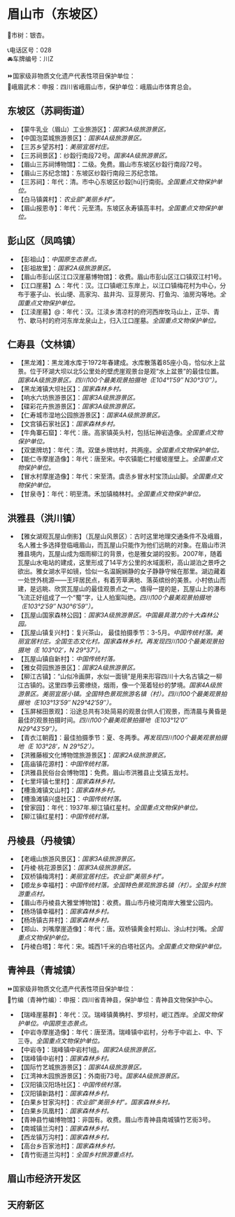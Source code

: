 # 眉山市（东坡区）  
🌳市树：银杏。  
  
📞电话区号：028  
🚘车牌编号：川Z  
  
⏩国家级非物质文化遗产代表性项目保护单位：  
🔸峨眉武术：申报：四川省峨眉山市，保护单位：峨眉山市体育总会。    

## 东坡区（苏祠街道）  
* 【蒙牛乳业（眉山）工业旅游区】：*国家3A级旅游景区。*  
* 【中国泡菜城旅游景区】：*国家4A级旅游景区。*  
* 【三苏乡望苏村】：*美丽宜居村庄。*  
* 【三苏祠景区】：纱縠行南段72号。*国家4A级旅游景区。*  
* 【眉山三苏祠博物馆】：二级。免费。眉山市东坡区纱縠行南段72号。  
* 【眉山三苏纪念馆】：东坡区纱縠行南段三苏纪念馆。  
* 【三苏祠】：年代：清。市中心东坡区纱縠[hú]行南街。*全国重点文物保护单位。*  
* 【白马镇龚村】：*农业部“美丽乡村”。*  
* 【眉山报恩寺】：年代：元至清。东坡区永寿镇高丰村。*全国重点文物保护单位。*  

## 彭山区（凤鸣镇）  
* 【彭祖山】：*中国原生态景点。*  
* 【彭祖故里】：*国家2A级旅游景区。*  
* 【眉山市彭山区江口汉崖墓博物馆】：收费。眉山市彭山区江口镇双江村1号。  
* 【江口崖墓】△：年代：汉。江口镇岷江东岸上，以江口镇梅花村为中心，分布于塞子山、长山埂、高家沟、盐井沟、豆芽房沟、打鱼沟、油房沟等地。*全国重点文物保护单位。*  
* 【江渎崖墓】@：年代：汉。江渎乡清凉村的府河西岸牧马山上，正华、青竹、歇马村的府河东岸龙泉山上，归入江口崖墓。*全国重点文物保护单位。*  

## 仁寿县（文林镇）  
* 【黑龙滩】：黑龙滩水库于1972年春建成。水库散落着85座小岛，恰似水上盆景。位于环湖大坝以北5公里处的壁虎崖观景台是观“水上盆景”的最佳位置。*国家4A级旅游景区。四川100个最美观景拍摄地（E104°1′59″ N30°3′0″）。*  
* 【黑龙滩镇大坝社区】：*国家森林乡村。*  
* 【响水六坊旅游景区】：*国家3A级旅游景区。*  
* 【碟彩花卉旅游景区】：*国家3A级旅游景区。*  
* 【仁寿城市湿地公园旅游景区】：*国家4A级旅游景区。*  
* 【文宫镇石家社区】：*国家森林乡村。*  
* 【牛角寨石窟】：年代：唐。高家镇英头村，包括坛神岩造像。*全国重点文物保护单位。*  
* 【双堡牌坊】：年代：清。双堡乡牌坊村，共两座。*全国重点文物保护单位。*  
* 【能仁寺摩崖造像】：年代：唐至宋。中农镇能仁村缓坡崖壁上。*全国重点文物保护单位。*  
* 【冒水村摩崖造像】：年代：宋至清。虞丞乡冒水村宝顶山山脚。*全国重点文物保护单位。*  
* 【甘泉寺】：年代：明至清。禾加镇楠林村。*全国重点文物保护单位。*  
  
## 洪雅县（洪川镇）  
* 【雅女湖观瓦屋山倒影】（瓦屋山风景区）：古时这里地理交通条件不及峨眉，名人雅士多选择登临峨眉山，而瓦屋山只能作为他们远眺的对象。在眉山市洪雅县境内，瓦屋山成为烟雨柳江的背景，也是雅女湖的投影。2007年，随着瓦屋山水电站的建成，这里形成了14平方公里的水域面积，高山湖泊之景呼之欲出。雅女湖水平如镜，恰似一名温婉娴静的女子静静守候在那里。湖边藏着一处世外桃源——王坪居民点，有着芳草满地、落英缤纷的美景。小村依山而建，是远眺、欣赏瓦屋山的最佳观景点之一。值得一提的是，瓦屋山上的瀑布飞流正好组成了一个“蜀”字，让人拍案叫绝。*四川100个最美观景拍摄地（E103°2′59″ N30°6′59″）。*  
* 【瓦屋山国家森林公园】：*国家3A级旅游景区。中国最具潜力的十大森林公园。*  
* 【瓦屋山镇复兴村】：复兴茶山， 最佳拍摄季节：3-5月。*中国传统村落。美丽宜居村庄。全国生态文化村。国家森林乡村。再发现四川100个最美观景拍摄地（E 103°02′，N 29°37′）。*  
* 【瓦屋山镇自新村】：*中国传统村落。*  
* 【雅女荷园旅游景区】：*国家2A级旅游景区。*  
* 【柳江古镇】：“山似冷画屏，水似一面镜”是用来形容四川十大名古镇之一柳江古镇的。这里四季云雾缭绕，烟雨，像一个笼着轻纱的梦境。*国家4A级旅游景区。美丽宜居小镇。全国特色景观旅游名镇（村）。四川100个最美观景拍摄地（E103°13′59″ N29°42′59″）。*  
* 【玉屏梯田景观】：沿途总共有3处简易的观景台供人们观景，而清晨与黄昏是最佳的观景拍摄时间。*四川100个最美观景拍摄地（E103°12′0″ N29°43′59″）。*  
* 【青衣江朝霞】：最佳拍摄季节：夏、冬两季。*再发现四川100个最美观景拍摄地（E 103°28′，N 29°52′）。*  
* 【洪雅藤椒文化博物馆旅游景区】：*国家2A级旅游景区。*  
* 【高庙镇花源村】：*中国传统村落。*  
* 【洪雅县民俗台会博物馆】：免费。眉山市洪雅县止戈镇五龙村。  
* 【七里坪镇七里村】：*国家森林乡村。*  
* 【槽渔滩镇文山村】：*国家森林乡村。*  
* 【槽渔滩镇兴盛社区】：*中国传统村落。*  
* 【曾家园】：年代：1937年.柳江镇红星村。*全国重点文物保护单位。*  
* 【柳江镇红星村】：*中国传统村落。*  

## 丹棱县（丹棱镇）  
* 【老峨山旅游风景区】：*国家3A级旅游景区。*  
* 【丹棱·桃花源景区】：*国家3A级旅游景区。*  
* 【双桥镇梅湾村】：*美丽宜居村庄。农业部“美丽乡村”。*  
* 【顺龙乡幸福村】：*中国传统村落。全国特色景观旅游名镇（村）。全国乡村旅游重点村。*  
* 【眉山市丹棱县大雅堂博物馆】：收费。眉山市丹棱河南岸大雅堂公园内。  
* 【杨场镇幸福村】：*国家森林乡村。*  
* 【杨场镇古井村】：*国家森林乡村。*  
* 【郑山、刘嘴摩崖造像】：年代：唐。双桥镇黄金村郑山、涂山村刘嘴。*全国重点文物保护单位。*  
* 【丹棱白塔】：年代：宋。城西1千米的白塔社区内。*全国重点文物保护单位。*  
  
## 青神县（青城镇）  
⏩国家级非物质文化遗产代表性项目保护单位：  
🔸竹编（青神竹编）：申报：四川省青神县，保护单位：青神县文物保护中心。    
  
* 【瑞峰崖墓群】：年代：汉。瑞峰镇黄桷村、罗坝村，岷江西岸。*全国文物保护单位。中国原生态景点。*  
* 【中岩寺摩崖造像】：年代：唐至清。瑞峰镇中岩村，分布于中岩上、中、下三寺。*全国重点文物保护单位。*  
* 【中岩寺】：瑞峰镇中岩村1组。*国家2A级旅游景区。*  
* 【瑞峰镇中岩村】：*国家森林乡村。*  
* 【国际竹艺城旅游景区】：*国家4A级旅游景区。*  
* 【江湾神木园旅游景区】：外南街73号。*国家4A级旅游景区。*  
* 【汉阳镇汉阳场社区】：*中国传统村落。*  
* 【汉阳镇新路村】：*国家森林乡村。*  
* 【白果乡甘家沟村】：*农业部“美丽乡村”。国家森林乡村。*  
* 【白果乡凤凰村】：*国家森林乡村。*  
* 【青神县竹编博物馆】：非国有。收费。眉山市青神县南城镇竹艺街3号。  
* 【南城镇兰沟村】：*国家森林乡村。*  
* 【西龙镇万沟村】：*国家森林乡村。*  
* 【高台乡百家池村】：*国家森林乡村。*  
* 【青竹街道兰沟村】：*全国乡村旅游重点村。*  

## 眉山市经济开发区  
  
## 天府新区  
